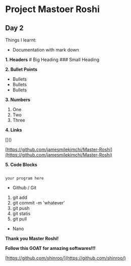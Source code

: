 # Project Mastoer Roshi
## Day 2
Things I learnt:

- Documentation with mark down

__1. Headers__
\# Big Heading
\### Small Heading

__2. Bullet Points__
- Bullets
- Bullets
- Bullets

__3. Numbers__
1. One
2. Two
3. Three

__4. Links__

\[\]\(\)

[https://github.com/jamesmilekimchi/Master-Roshi](https://github.com/jamesmilekimchi/Master-Roshi)

__5. Code Blocks__

``` 

your program here

```

- Github / Git
1. git add
2. git commit -m 'whatever'
3. git push
4. git statis
5. git pull

- Nano
 
__Thank you Master Roshi!__

__Follow this GOAT for amazing softwares!!!__

[https://github.com/shinroo/](https://github.com/shinroo/)
